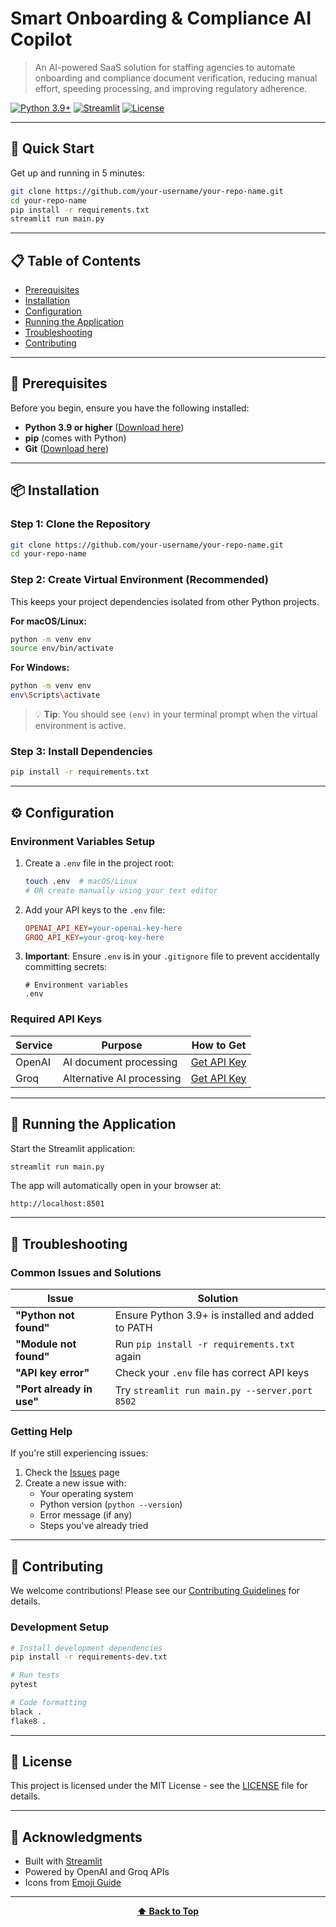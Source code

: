 # Smart Onboarding & Compliance AI Copilot

> An AI-powered SaaS solution for staffing agencies to automate onboarding and compliance document verification, reducing manual effort, speeding processing, and improving regulatory adherence.

[![Python 3.9+](https://img.shields.io/badge/python-3.9+-blue.svg)](https://www.python.org/downloads/)
[![Streamlit](https://img.shields.io/badge/framework-Streamlit-red.svg)](https://streamlit.io/)
[![License](https://img.shields.io/badge/license-MIT-green.svg)](LICENSE)

---

## 🚀 Quick Start

Get up and running in 5 minutes:

```bash
git clone https://github.com/your-username/your-repo-name.git
cd your-repo-name
pip install -r requirements.txt
streamlit run main.py
```

---

## 📋 Table of Contents

- [Prerequisites](#prerequisites)
- [Installation](#installation)
- [Configuration](#configuration)
- [Running the Application](#running-the-application)
- [Troubleshooting](#troubleshooting)
- [Contributing](#contributing)

---

## 🔧 Prerequisites

Before you begin, ensure you have the following installed:

- **Python 3.9 or higher** ([Download here](https://www.python.org/downloads/))
- **pip** (comes with Python)
- **Git** ([Download here](https://git-scm.com/downloads))

---

## 📦 Installation

### Step 1: Clone the Repository

```bash
git clone https://github.com/your-username/your-repo-name.git
cd your-repo-name
```

### Step 2: Create Virtual Environment (Recommended)

This keeps your project dependencies isolated from other Python projects.

**For macOS/Linux:**
```bash
python -m venv env
source env/bin/activate
```

**For Windows:**
```bash
python -m venv env
env\Scripts\activate
```

> 💡 **Tip**: You should see `(env)` in your terminal prompt when the virtual environment is active.

### Step 3: Install Dependencies

```bash
pip install -r requirements.txt
```

---

## ⚙️ Configuration

### Environment Variables Setup

1. Create a `.env` file in the project root:
   ```bash
   touch .env  # macOS/Linux
   # OR create manually using your text editor
   ```

2. Add your API keys to the `.env` file:
   ```ini
   OPENAI_API_KEY=your-openai-key-here
   GROQ_API_KEY=your-groq-key-here
   ```

3. **Important**: Ensure `.env` is in your `.gitignore` file to prevent accidentally committing secrets:
   ```gitignore
   # Environment variables
   .env
   ```

### Required API Keys

| Service | Purpose | How to Get |
|---------|---------|------------|
| OpenAI | AI document processing | [Get API Key](https://platform.openai.com/api-keys) |
| Groq | Alternative AI processing | [Get API Key](https://console.groq.com/) |

---

## 🚀 Running the Application

Start the Streamlit application:

```bash
streamlit run main.py
```

The app will automatically open in your browser at:
```
http://localhost:8501
```

---

## 🐛 Troubleshooting

### Common Issues and Solutions

| Issue | Solution |
|-------|----------|
| **"Python not found"** | Ensure Python 3.9+ is installed and added to PATH |
| **"Module not found"** | Run `pip install -r requirements.txt` again |
| **"API key error"** | Check your `.env` file has correct API keys |
| **"Port already in use"** | Try `streamlit run main.py --server.port 8502` |

### Getting Help

If you're still experiencing issues:

1. Check the [Issues](https://github.com/your-username/your-repo-name/issues) page
2. Create a new issue with:
   - Your operating system
   - Python version (`python --version`)
   - Error message (if any)
   - Steps you've already tried

---

## 🤝 Contributing

We welcome contributions! Please see our [Contributing Guidelines](CONTRIBUTING.md) for details.

### Development Setup

```bash
# Install development dependencies
pip install -r requirements-dev.txt

# Run tests
pytest

# Code formatting
black .
flake8 .
```

---

## 📄 License

This project is licensed under the MIT License - see the [LICENSE](LICENSE) file for details.

---

## 🙏 Acknowledgments

- Built with [Streamlit](https://streamlit.io/)
- Powered by OpenAI and Groq APIs
- Icons from [Emoji Guide](https://emojipedia.org/)

---

<div align="center">

**[⬆ Back to Top](#smart-onboarding--compliance-ai-copilot)**


</div>